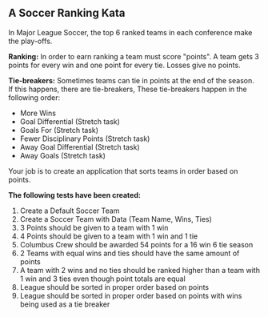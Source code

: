 ## A Soccer Ranking Kata

In Major League Soccer, the top 6 ranked teams in each conference make the play-offs.

**Ranking:**
In order to earn ranking a team must score "points". A team gets 3 points for every win and
one point for every tie. Losses give no points.

**Tie-breakers:**
Sometimes teams can tie in points at the end of the season. If this happens, there are tie-breakers,
These tie-breakers happen in the following order:
- More Wins
- Goal Differential (Stretch task)
- Goals For (Stretch task)
- Fewer Disciplinary Points (Stretch task)
- Away Goal Differential (Stretch task)
- Away Goals (Stretch task)

Your job is to create an application that sorts teams in order based on points.


**The following tests have been created:**

1. Create a Default Soccer Team
2. Create a Soccer Team with Data (Team Name, Wins, Ties)
3. 3 Points should be given to a team with 1 win
4. 4 Points should be given to a team with 1 win and 1 tie
5. Columbus Crew should be awarded 54 points for a 16 win 6 tie season
6. 2 Teams with equal wins and ties should have the same amount of points
7. A team with 2 wins and no ties should be ranked higher than a team with 1 win and 3 ties even though point totals are equal
8. League should be sorted in proper order based on points 
9. League should be sorted in proper order based on points with wins being used as a tie breaker

